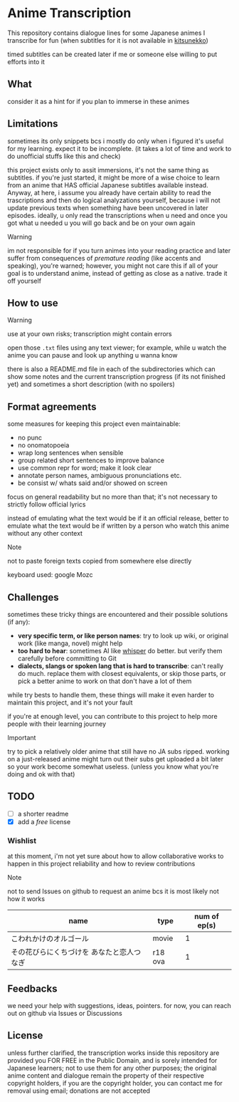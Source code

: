 Anime Transcription
===================

This repository contains dialogue lines for some Japanese animes I transcribe for fun (when subtitles for it is not available in [kitsunekko](https://kitsunekko.net/dirlist.php?dir=subtitles%2Fjapanese%2F))

timed subtitles can be created later if me or someone else willing to put efforts into it

## What

consider it as a hint for if you plan to immerse in these animes

## Limitations

sometimes its only snippets bcs i mostly do only when i figured it's useful for my learning. expect it to be incomplete. (it takes a lot of time and work to do unofficial stuffs like this and check)

this project exists only to assit immersions, it's not the same thing as subtitles. if you're just started, it might be more of a wise choice to learn from an anime that HAS official Japanese subtitles available instead. Anyway, at here, i assume you already have certain ability to read the trascriptions and then do logical analyzations yourself, because i will not update previous texts when something have been uncovered in later episodes. ideally, u only read the transcriptions when u need and once you got what u needed u you will go back and be on your own again

> [!WARNING]
> im not responsible for if you turn animes into your reading practice and later suffer from consequences of *premature reading* (like accents and speaking), you're warned; however, you might not care this if all of your goal is to understand anime, instead of getting as close as a native. trade it off yourself

## How to use

> [!WARNING]
> use at your own risks; transcription might contain errors

open those `.txt` files using any text viewer; for example, while u watch the anime you can pause and look up anything u wanna know

there is also a README.md file in each of the subdirectories which can show some notes and the current transcription progress (if its not finished yet) and sometimes a short description (with no spoilers)

## Format agreements

some measures for keeping this project even maintainable:

- no punc
- no onomatopoeia
- wrap long sentences when sensible
- group related short sentences to improve balance
- use common repr for word; make it look clear
- annotate person names, ambiguous pronunciations etc.
- be consist w/ whats said and/or showed on screen

focus on general readability but no more than that; it's not necessary to strictly follow official lyrics

instead of emulating what the text would be if it an official release, better to emulate what the text would be if written by a person who watch this anime without any other context

> [!NOTE]
> not to paste foreign texts copied from somewhere else directly

keyboard used: google Mozc

## Challenges

sometimes these tricky things are encountered and their possible solutions (if any):

- **very specific term, or like person names**: try to look up wiki, or original work (like manga, novel) might help
- **too hard to hear**: sometimes AI like [whisper](https://github.com/ggml-org/whisper.cpp) do better. but verify them carefully before committing to Git
- **dialects, slangs or spoken lang that is hard to transcribe**: can't really do much. replace them with closest equivalents, or skip those parts, or pick a better anime to work on that don't have a lot of them

while try bests to handle them, these things will make it even harder to maintain this project, and it's not your fault

if you're at enough level, you can contribute to this project to help more people with their learning journey

> [!IMPORTANT]
> try to pick a relatively older anime that still have no JA subs ripped. working on a just-released anime might turn out their subs get uploaded a bit later so your work become somewhat useless. (unless you know what you're doing and ok with that)


## TODO

- [ ] a shorter readme
- [x] add a *free* license

### Wishlist

at this moment, i'm not yet sure about how to allow collaborative works to happen in this project reliability and how to review contributions

> [!NOTE]
> not to send Issues on github to request an anime bcs it is most likely not how it works

| name | type | num of ep(s) |
| --- | --- | --- |
| こわれかけのオルゴール | movie | 1 |
| その花びらにくちづけを あなたと恋人つなぎ | r18 ova | 1 |

## Feedbacks

we need your help with suggestions, ideas, pointers. for now, you can reach out on github via Issues or Discussions

## License

unless further clarified, the transcription works inside this repository are provided you FOR FREE in the Public Domain, and is sorely intended for Japanese learners; not to use them for any other purposes; the original anime content and dialogue remain the property of their respective copyright holders, if you are the copyright holder, you can contact me for removal using email; donations are not accepted
